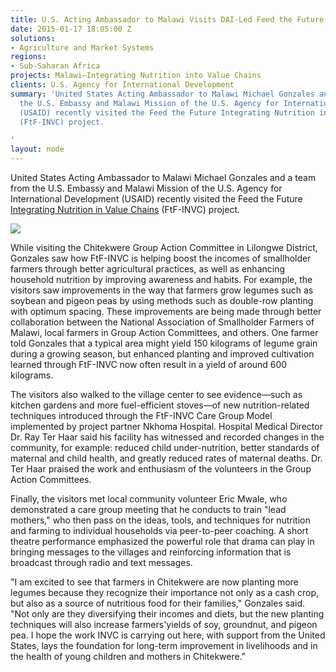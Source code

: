 ```yaml
---
title: U.S. Acting Ambassador to Malawi Visits DAI-Led Feed the Future Project
date: 2015-01-17 18:05:00 Z
solutions:
- Agriculture and Market Systems
regions:
- Sub-Saharan Africa
projects: Malawi—Integrating Nutrition into Value Chains
clients: U.S. Agency for International Development
summary: 'United States Acting Ambassador to Malawi Michael Gonzales and a team from
  the U.S. Embassy and Malawi Mission of the U.S. Agency for International Development
  (USAID) recently visited the Feed the Future Integrating Nutrition in Value Chains
  (FtF-INVC) project.

'
layout: node
---
```


United States Acting Ambassador to Malawi Michael Gonzales and a team from the U.S. Embassy and Malawi Mission of the U.S. Agency for International Development (USAID) recently visited the Feed the Future [Integrating Nutrition in Value Chains][1] (FtF-INVC) project.

![][2]

While visiting the Chitekwere Group Action Committee in Lilongwe District, Gonzales saw how FtF-INVC is helping boost the incomes of smallholder farmers through better agricultural practices, as well as enhancing household nutrition by improving awareness and habits. For example, the visitors saw improvements in the way that farmers grow legumes such as soybean and pigeon peas by using methods such as double-row planting with optimum spacing. These improvements are being made through better collaboration between the National Association of Smallholder Farmers of Malawi, local farmers in Group Action Committees, and others. One farmer told Gonzales that a typical area might yield 150 kilograms of legume grain during a growing season, but enhanced planting and improved cultivation learned through FtF-INVC now often result in a yield of around 600 kilograms.  

The visitors also walked to the village center to see evidence—such as kitchen gardens and more fuel-efficient stoves—of new nutrition-related techniques introduced through the FtF-INVC Care Group Model implemented by project partner Nkhoma Hospital. Hospital Medical Director Dr. Ray Ter Haar said his facility has witnessed and recorded changes in the community, for example: reduced child under-nutrition, better standards of maternal and child health, and greatly reduced rates of maternal deaths. Dr. Ter Haar praised the work and enthusiasm of the volunteers in the Group Action Committees.

Finally, the visitors met local community volunteer Eric Mwale, who demonstrated a care group meeting that he conducts to train "lead mothers," who then pass on the ideas, tools, and techniques for nutrition and farming to individual households via peer-to-peer coaching. A short theatre performance emphasized the powerful role that drama can play in bringing messages to the villages and reinforcing information that is broadcast through radio and text messages.

"I am excited to see that farmers in Chitekwere are now planting more legumes because they recognize their importance not only as a cash crop, but also as a source of nutritious food for their families," Gonzales said. "Not only are they diversifying their incomes and diets, but the new planting techniques will also increase farmers'yields of soy, groundnut, and pigeon pea. I hope the work INVC is carrying out here, with support from the United States, lays the foundation for long-term improvement in livelihoods and in the health of young children and mothers in Chitekwere."

[1]: /our-work/projects/malawi-integrating-nutrition-value-chains
[2]: https://assetify-dai.com/news/Gonzales.jpg
